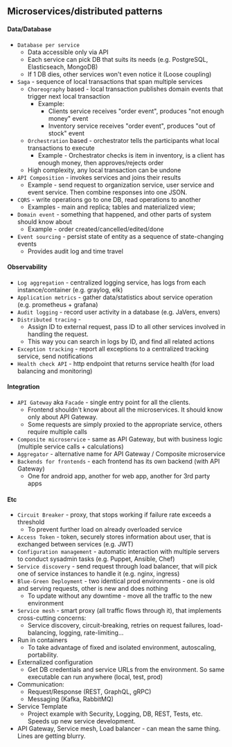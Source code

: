 ## Microservices/distributed patterns

#### Data/Database
* `Database per service`
    * Data accessible only via API
    * Each service can pick DB that suits its needs (e.g. PostgreSQL, Elasticseach, MongoDB)
    * If 1 DB dies, other services won't even notice it (Loose coupling)
* `Saga` - sequence of local transactions that span multiple services
    * `Choreography` based - local transaction publishes domain events that trigger next local transaction
        * Example:
            * Clients service receives "order event", produces "not enough money" event
            * Inventory service receives "order event", produces "out of stock" event
    * `Orchestration` based - orchestrator tells the participants what local transactions to execute
        * Example - Orchestrator checks is item in inventory, is a client has enough money, then approves/rejects order
    * High complexity, any local transaction can be undone
* `API Composition` - invokes services and joins their results
    * Example - send request to organization service, user service and event service. Then combine responses into one JSON.
* `CQRS` - write operations go to one DB, read operations to another
    * Examples - main and replica; tables and materialized view;
* `Domain event` - something that happened, and other parts of system should know about
    * Example - order created/cancelled/edited/done
* `Event sourcing` - persist state of entity as a sequence of state-changing events
    * Provides audit log and time travel

#### Observability
* `Log aggregation` - centralized logging service, has logs from each instance/container (e.g. graylog, elk)
* `Application metrics` - gather data/statistics about service operation (e.g. prometheus + grafana)
* `Audit logging` - record user activity in a database (e.g. JaVers, envers)
* `Distributed tracing` - 
    * Assign ID to external request, pass ID to all other services involved in handling the request.
    * This way you can search in logs by ID, and find all related actions
* `Exception tracking` - report all exceptions to a centralized tracking service, send notifications
* `Health check API` - http endpoint that returns service health (for load balancing and monitoring)

#### Integration
* `API Gateway` aka `Facade` - single entry point for all the clients.
    * Frontend shouldn't know about all the microservices. It should know only about API Gateway.
    * Some requests are simply proxied to the appropriate service, others require multiple calls
* `Composite microservice` - same as API Gateway, but with business logic (multiple service calls + calculations)
* `Aggregator` - alternative name for API Gateway / Composite microservice
* `Backends for frontends` - each frontend has its own backend (with API Gateway)
    * One for android app, another for web app, another for 3rd party apps

#### Etc
* `Circuit Breaker` - proxy, that stops working if failure rate exceeds a threshold
    * To prevent further load on already overloaded service
* `Access Token` - token, securely stores information about user, that is exchanged between services (e.g. JWT)
* `Configuration management` - automatic interaction with multiple servers to conduct sysadmin tasks (e.g. Puppet, Ansible, Chef)
* `Service discovery` - send request through load balancer, that will pick one of service instances to handle it (e.g. nginx, ingress)
* `Blue-Green Deployment` - two identical prod environments - one is old and serving requests, other is new and does nothing
    * To update without any downtime - move all the traffic to the new environment
* `Service mesh` - smart proxy (all traffic flows through it), that implements cross-cutting concerns:
    * Service discovery, circuit-breaking, retries on request failures, load-balancing, logging, rate-limiting...
* Run in containers
    * To take advantage of fixed and isolated environment, autoscaling, portability.
* Externalized configuration
    * Get DB credentials and service URLs from the environment. So same executable can run anywhere (local, test, prod)
* Communication:
    * Request/Response (REST, GraphQL, gRPC)
    * Messaging (Kafka, RabbitMQ)
* Service Template
    * Project example with Security, Logging, DB, REST, Tests, etc. Speeds up new service development.
* API Gateway, Service mesh, Load balancer - can mean the same thing. Lines are getting blurry.
